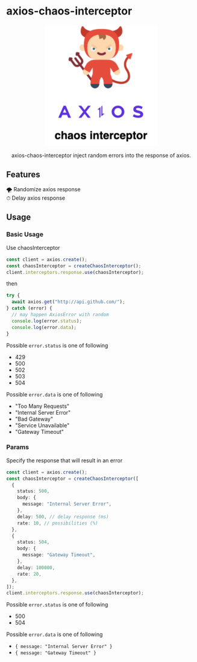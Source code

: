 # axios-chaos-interceptor

<p align="center">
  <img src="https://raw.githubusercontent.com/daisuke-awaji/axios-chaos-interceptor/main/media/axios-chaos-interceptor.png" width="300" alt="axios-chaos-interceptor logo" />
</p>

<p align="center">axios-chaos-interceptor inject random errors into the response of axios.</p>

## Features

🌪 Randomize axios response <br>
⏱ Delay axios response

## Usage

### Basic Usage

Use chaosInterceptor

```ts
const client = axios.create();
const chaosInterceptor = createChaosInterceptor();
client.interceptors.response.use(chaosInterceptor);
```

then

```ts
try {
  await axios.get("http://api.github.com/");
} catch (error) {
  // may happen AxiosError with random
  console.log(error.status);
  console.log(error.data);
}
```

Possible `error.status` is one of following

- 429
- 500
- 502
- 503
- 504

Possible `error.data` is one of following

- "Too Many Requests"
- "Internal Server Error"
- "Bad Gateway"
- "Service Unavailable"
- "Gateway Timeout"

### Params

Specify the response that will result in an error

```ts
const client = axios.create();
const chaosInterceptor = createChaosInterceptor([
  {
    status: 500,
    body: {
      message: "Internal Server Error",
    },
    delay: 500, // delay response (ms)
    rate: 10, // possibilities (%)
  },
  {
    status: 504,
    body: {
      message: "Gateway Timeout",
    },
    delay: 100000,
    rate: 20,
  },
]);
client.interceptors.response.use(chaosInterceptor);
```

Possible `error.status` is one of following

- 500
- 504

Possible `error.data` is one of following

- `{ message: "Internal Server Error" }`
- `{ message: "Gateway Timeout" }`
